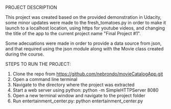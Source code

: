 PROJECT DESCRIPTION

This project was created based on the provided demonstration in Udacity, some
minor updates were made to the fresh_tomatoes.py in order to make it launch 
to a localhost location, using https for youtube videos, and changing the title
of the app to the current project name "Final Project #1".

Some adecuations were made in order to provide a data source from json, and 
that required using the json module along with the Movie class created during
the course.

STEPS TO RUN THE PROJECT:

1. Clone the repo from https://github.com/nebrondo/movieCatalogApp.git
2. Open a command line terminal
3. Navigate to the directory where the project was extracted
4. Start a web server using python: python -m SimpleHTTPServer 8080
5. Open a new terminal window and navigate to the project folder
6. Run entertainment_center.py: python entertainment_center.py